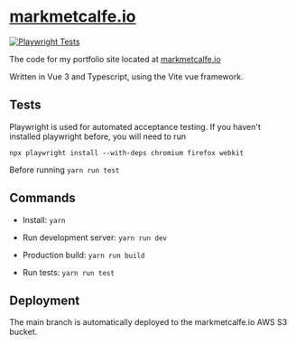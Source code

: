 # [markmetcalfe.io](https://markmetcalfe.io)

[![Playwright Tests](https://github.com/markmetcalfe/markmetcalfe.io/actions/workflows/playwright.yml/badge.svg)](https://github.com/markmetcalfe/markmetcalfe.io/actions/workflows/playwright.yml)

The code for my portfolio site located at [markmetcalfe.io](https://markmetcalfe.io)

Written in Vue 3 and Typescript, using the Vite vue framework.

## Tests

Playwright is used for automated acceptance testing.
If you haven't installed playwright before, you will need to run
```
npx playwright install --with-deps chromium firefox webkit
```
Before running `yarn run test`

## Commands

* Install: `yarn`

* Run development server: `yarn run dev`

* Production build: `yarn run build`

* Run tests: `yarn run test`

## Deployment

The main branch is automatically deployed to the markmetcalfe.io AWS S3 bucket.
